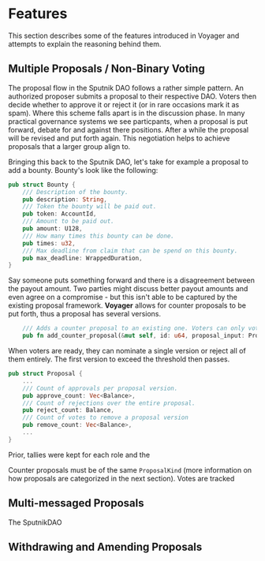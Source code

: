 # Features

This section describes some of the features introduced in Voyager and attempts to explain the reasoning behind them.

## Multiple Proposals / Non-Binary Voting

The proposal flow in the Sputnik DAO follows a rather simple pattern. An authorized proposer submits a proposal to their respective DAO. Voters then decide whether to approve it or reject it (or in rare occasions mark it as spam). Where this scheme falls apart is in the discussion phase. In many practical governance systems we see particpants, when a proposal is put forward, debate for and against there positions. After a while the proposal will be revised and put forth again. This negotiation helps to achieve proposals that a larger group align to.

Bringing this back to the Sputnik DAO, let's take for example a proposal to add a bounty. Bounty's look like the following:

```rust
pub struct Bounty {
    /// Description of the bounty.
    pub description: String,
    /// Token the bounty will be paid out.
    pub token: AccountId,
    /// Amount to be paid out.
    pub amount: U128,
    /// How many times this bounty can be done.
    pub times: u32,
    /// Max deadline from claim that can be spend on this bounty.
    pub max_deadline: WrappedDuration,
}
```

Say someone puts something forward and there is a disagreement between the payout amount. Two parties might discuss better payout amounts and even agree on a compromise - but this isn't able to be captured by the existing proposal framework. **Voyager** allows for counter proposals to be put forth, thus a proposal has several versions. 

```rust
    /// Adds a counter proposal to an existing one. Voters can only vote for one of these versions
    pub fn add_counter_proposal(&mut self, id: u64, proposal_input: ProposalInput) -> u8 {
```

When voters are ready, they can nominate a single version or reject all of them entirely. The first version to exceed the threshold then passes. 

```rust
pub struct Proposal {
    ...
    /// Count of approvals per proposal version.
    pub approve_count: Vec<Balance>,
    /// Count of rejections over the entire proposal.
    pub reject_count: Balance,
    /// Count of votes to remove a proposal version
    pub remove_count: Vec<Balance>,
    ...
}
```

Prior, tallies were kept for each role and the 

Counter proposals must be of the same `ProposalKind` (more information on how proposals are categorized in the next section). Votes are tracked 

## Multi-messaged Proposals

The SputnikDAO 

## Withdrawing and Amending Proposals